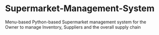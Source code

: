 # Supermarket-Management-System
Menu-based Python-based Supermarket management system for the Owner to manage Inventory, Suppliers and the overall supply chain
